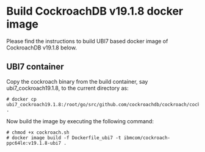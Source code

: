 # Build CockroachDB v19.1.8 docker image

Please find the instructions to build UBI7 based docker image of CockroachDB
v19.1.8 below.

## UBI7 container

Copy the cockroach binary from the build container, say ubi7_cockroach19.1.8,
to the current directory as:

```
# docker cp ubi7_cockroach19.1.8:/root/go/src/github.com/cockroachdb/cockroach/cockroach .
```

Now build the image by executing the following command:

```
# chmod +x cockroach.sh
# docker image build -f Dockerfile_ubi7 -t ibmcom/cockroach-ppc64le:v19.1.8-ubi7 .
```
